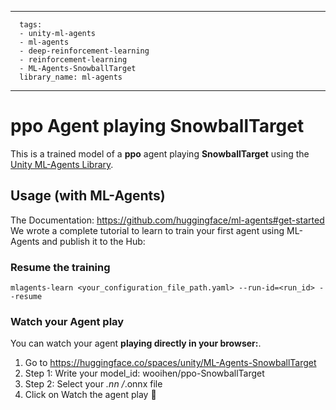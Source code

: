 
---
      tags:
      - unity-ml-agents
      - ml-agents
      - deep-reinforcement-learning
      - reinforcement-learning
      - ML-Agents-SnowballTarget
      library_name: ml-agents
---
    
  # **ppo** Agent playing **SnowballTarget**
  This is a trained model of a **ppo** agent playing **SnowballTarget** using the [Unity ML-Agents Library](https://github.com/Unity-Technologies/ml-agents).
  
  ## Usage (with ML-Agents)
  The Documentation: https://github.com/huggingface/ml-agents#get-started
  We wrote a complete tutorial to learn to train your first agent using ML-Agents and publish it to the Hub:


  ### Resume the training
  ```
  mlagents-learn <your_configuration_file_path.yaml> --run-id=<run_id> --resume
  ```
  ### Watch your Agent play
  You can watch your agent **playing directly in your browser:**.
  
  1. Go to https://huggingface.co/spaces/unity/ML-Agents-SnowballTarget
  2. Step 1: Write your model_id: wooihen/ppo-SnowballTarget
  3. Step 2: Select your *.nn /*.onnx file
  4. Click on Watch the agent play 👀
  